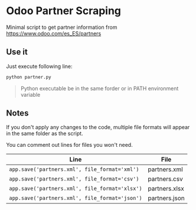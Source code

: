 # Odoo Partner Scraping

Minimal script to get partner information from https://www.odoo.com/es_ES/partners

## Use it

Just execute following line:

``` python
python partner.py
```

> Python executable be in the same forder or in PATH environment variable

## Notes

If you don't apply any changes to the code, multiple file formats will  appear
in the same folder as the script.

You can comment out lines for files you won't need.

| Line                                             | File          |
| ------------------------------------------------ | ------------- |
| ``app.save('partners.xml', file_format='xml')``  | partners.xml  |
| ``app.save('partners.xml', file_format='csv')``  | partners.csv  |
| ``app.save('partners.xml', file_format='xlsx')`` | partners.xlsx |
| ``app.save('partners.xml', file_format='json')`` | partners.json |
